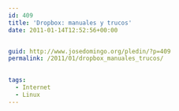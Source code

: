 ```yaml
---
id: 409
title: 'Dropbox: manuales y trucos'
date: 2011-01-14T12:52:56+00:00


guid: http://www.josedomingo.org/pledin/?p=409
permalink: /2011/01/dropbox_manuales_trucos/

  
tags:
  - Internet
  - Linux
---
```

